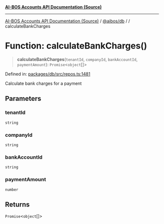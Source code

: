 [**AI-BOS Accounts API Documentation (Source)**](../../../README.md)

***

[AI-BOS Accounts API Documentation (Source)](../../../README.md) / [@aibos/db](../README.md) / [](../README.md) / calculateBankCharges

# Function: calculateBankCharges()

> **calculateBankCharges**(`tenantId`, `companyId`, `bankAccountId`, `paymentAmount`): `Promise`\<`object`[]\>

Defined in: [packages/db/src/repos.ts:1481](https://github.com/pohlai88/accounts/blob/48103fb36d28b2b9bfb33472b6de2f719773cde9/packages/db/src/repos.ts#L1481)

Calculate bank charges for a payment

## Parameters

### tenantId

`string`

### companyId

`string`

### bankAccountId

`string`

### paymentAmount

`number`

## Returns

`Promise`\<`object`[]\>
